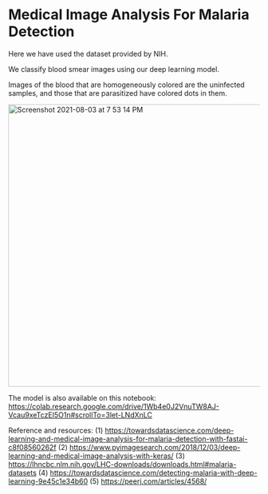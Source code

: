 # Medical Image Analysis For Malaria Detection

Here we have used the dataset provided by NIH.

We classify blood smear images using our deep learning model.

Images of the blood that are homogeneously colored are the uninfected samples, and those that are parasitized have colored dots in them.


<img width="566" alt="Screenshot 2021-08-03 at 7 53 14 PM" src="https://user-images.githubusercontent.com/42439148/128032319-04a9843a-23a1-4b82-aedf-ddcb90e3b945.png">


The model is also available on this notebook: https://colab.research.google.com/drive/1Wb4e0J2VnuTW8AJ-Vcau9xeTczEI5O1n#scrollTo=3let-LNdXnLC


Reference and resources: 
(1) https://towardsdatascience.com/deep-learning-and-medical-image-analysis-for-malaria-detection-with-fastai-c8f08560262f
(2) https://www.pyimagesearch.com/2018/12/03/deep-learning-and-medical-image-analysis-with-keras/
(3) https://lhncbc.nlm.nih.gov/LHC-downloads/downloads.html#malaria-datasets
(4) https://towardsdatascience.com/detecting-malaria-with-deep-learning-9e45c1e34b60
(5) https://peerj.com/articles/4568/
